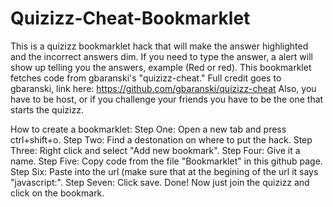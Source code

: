 # Quizizz-Cheat-Bookmarklet
This is a quizizz bookmarklet hack that will make the answer highlighted and the incorrect answers dim. If you need to type the answer, a alert will show up telling you the answers, example (Red or red). This bookmarklet fetches code from gbaranski's "quizizz-cheat." Full credit goes to gbaranski, link here: https://github.com/gbaranski/quizizz-cheat Also, you have to be host, or if you challenge your friends you have to be the one that starts the quizizz.

How to create a bookmarklet:
Step One: Open a new tab and press ctrl+shift+o.
Step Two: Find a destonation on where to put the hack.
Step Three: Right click and select "Add new bookmark".
Step Four: Give it a name.
Step Five: Copy code from the file "Bookmarklet" in this github page.
Step Six: Paste into the url (make sure that at the begining of the url it says "javascript:".
Step Seven: Click save.
Done! Now just join the quizizz and click on the bookmark.
